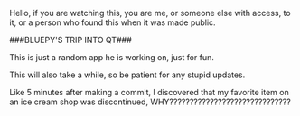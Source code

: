 Hello, if you are watching this, you are me, or someone else with access, to it, or a person who found this when it was made public.

###BLUEPY'S TRIP INTO QT###

This is just a random app he is working on, just for fun.

This will also take a while, so be patient for any stupid updates.

Like 5 minutes after making a commit, I discovered that my favorite item on an ice cream shop was discontinued, WHY??????????????????????????????
